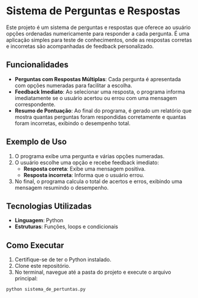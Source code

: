 # Sistema de Perguntas e Respostas

Este projeto é um sistema de perguntas e respostas que oferece ao usuário opções ordenadas numericamente para responder a cada pergunta. É uma aplicação simples para teste de conhecimentos, onde as respostas corretas e incorretas são acompanhadas de feedback personalizado.

## Funcionalidades

- **Perguntas com Respostas Múltiplas**: Cada pergunta é apresentada com opções numeradas para facilitar a escolha.
- **Feedback Imediato**: Ao selecionar uma resposta, o programa informa imediatamente se o usuário acertou ou errou com uma mensagem correspondente.
- **Resumo de Pontuação**: Ao final do programa, é gerado um relatório que mostra quantas perguntas foram respondidas corretamente e quantas foram incorretas, exibindo o desempenho total.

## Exemplo de Uso

1. O programa exibe uma pergunta e várias opções numeradas.
2. O usuário escolhe uma opção e recebe feedback imediato:
   - **Resposta correta**: Exibe uma mensagem positiva.
   - **Resposta incorreta**: Informa que o usuário errou.
3. No final, o programa calcula o total de acertos e erros, exibindo uma mensagem resumindo o desempenho.

## Tecnologias Utilizadas

- **Linguagem**: Python
- **Estruturas**: Funções, loops e condicionais

## Como Executar

1. Certifique-se de ter o Python instalado.
2. Clone este repositório.
3. No terminal, navegue até a pasta do projeto e execute o arquivo principal:

```bash
python sistema_de_pertuntas.py
